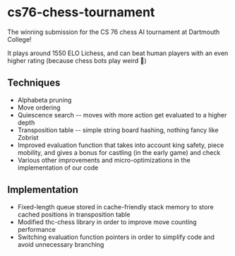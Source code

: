 # cs76-chess-tournament
The winning submission for the CS 76 chess AI tournament at Dartmouth College!

It plays around 1550 ELO Lichess, and can beat human players with an even higher rating (because chess bots play weird :shrug:)

## Techniques
* Alphabeta pruning
* Move ordering
* Quiescence search -- moves with more action get evaluated to a higher depth
* Transposition table -- simple string board hashing, nothing fancy like Zobrist
* Improved evaluation function that takes into account king safety, piece mobility, and gives a bonus for castling (in the early game) and check
* Various other improvements and micro-optimizations in the implementation of our code

## Implementation
* Fixed-length queue stored in cache-friendly stack memory to store cached positions in transposition table
* Modified thc-chess library in order to improve move counting performance
* Switching evaluation function pointers in order to simplify code and avoid unnecessary branching
